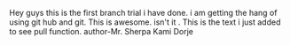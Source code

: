 Hey guys this is the first branch trial i have done. i am getting the hang of using git hub and git. This is awesome.
isn't it
. This is the text i just added to see pull function.
author-Mr. Sherpa Kami Dorje
